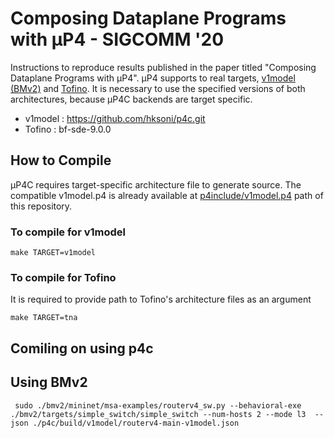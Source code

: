 # Composing Dataplane Programs with μP4 - SIGCOMM '20

Instructions to reproduce results published in the paper titled "Composing Dataplane Programs with μP4".
μP4 supports to real targets, [v1model (BMv2)](https://github.com/hksoni/p4c/blob/master/p4include/v1model.p4) and [Tofino](https://www.barefootnetworks.com/products/brief-tofino/). It is necessary to use the specified versions of both architectures, because μP4C backends are target specific.

- v1model : https://github.com/hksoni/p4c.git
- Tofino : bf-sde-9.0.0

## How to Compile
μP4C requires target-specific architecture file to generate source. The compatible v1model.p4 is already available at [p4include/v1model.p4](https://github.com/cornell-netlab/MicroP4/blob/master/p4include/v1model.p4) path of this repository.

### To compile for v1model
```
make TARGET=v1model
```

### To compile for Tofino
It is required to provide path to Tofino's architecture files as an argument
```
make TARGET=tna
```

## Comiling on using p4c

## Using BMv2
```
 sudo ./bmv2/mininet/msa-examples/routerv4_sw.py --behavioral-exe ./bmv2/targets/simple_switch/simple_switch --num-hosts 2 --mode l3  --json ./p4c/build/v1model/routerv4-main-v1model.json
```

